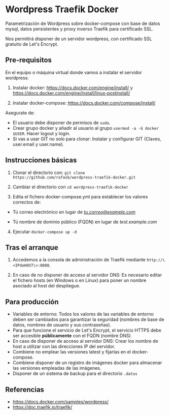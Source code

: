 # Wordpress Traefik Docker
Parametrización de Wordpress sobre docker-compose con base de datos mysql, datos persistentes y proxy inverso Traefik para certificado SSL.

Nos permitirá disponer de un servidor wordpress, con certificado SSL gratuito de Let's Encrypt. 

## Pre-requisitos

En el equipo o máquina virtual donde vamos a instalar el servidor wordpress:

1) Instalar docker: https://docs.docker.com/engine/install/ y https://docs.docker.com/engine/install/linux-postinstall/ 

2) Instalar docker-compose: https://docs.docker.com/compose/install/

Asegurate de:
* El usuario debe disponer de permisos de `sudo`.
* Crear grupo docker y añadir al usuario al grupo `usermod -a -G docker $USER`. Hacer logout y login.
* Si vas a usar GIT no solo para clonar: Instalar y configurar GIT (Claves, user.email y user.name). 

## Instrucciones básicas

1) Clonar el directorio con: `git clone https://github.com/rafasb/wordpress-traefik-docker.git`

2) Cambiar el directorio con `cd wordpress-traefik-docker`

3) Edita el fichero docker-compose.yml para establecer los valores correctos de:

* Tú correo electrónico en lugar de *tu.correo@example.com*

* Tú nombre de dominio público (FQDN) en lugar de *test.example.com*

4) Ejecutar `docker-compose up -d`

## Tras el arranque

1) Accedemos a la consola de administración de Traefik mediante `http://\<IPdeHOST\>:8080`.

2) En caso de no disponer de acceso al servidor DNS: Es necesario editar el fichero hosts (en Windows o en Linux) para poner un nombre asociado al host del despliegue. 

## Para producción

* Variables de entorno:
    Todos los valores de las variables de entorno deben ser cambiados para garantizar la seguridad (nombres de base de datos, nombres de usuario y sus contraseñas).
* Para que funcione el servicio de Let's Encrypt, el servicio HTTPS debe ser accesible **públicamente** con el FQDN (nombre DNS).
* En caso de disponer de acceso al servidor DNS: Crear los nombre de host a utilizar con las direcciones IP del servidor.
* Combiene no emplear las versiones latest y fijarlas en el docker-compose.
* Combiene disponer de un registro de imágenes docker para almacenar las versiones empleadas de las imágenes.
* Disponer de un sistema de backup para el directorio `.datos`

## Referencias

* https://docs.docker.com/samples/wordpress/
* https://doc.traefik.io/traefik/